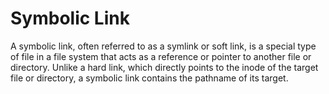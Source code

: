 # Symbolic Link

A symbolic link, often referred to as a symlink or soft link, is a special type of file in a file system that acts as a reference or pointer to another file or directory. Unlike a hard link, which directly points to the inode of the target file or directory, a symbolic link contains the pathname of its target.
